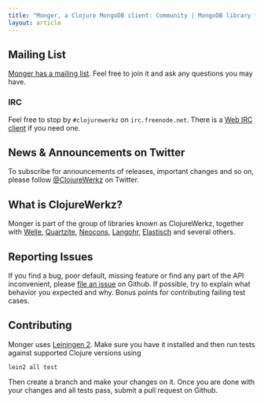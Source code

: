 ```yaml
---
title: "Monger, a Clojure MongoDB client: Community | MongoDB library for Clojure"
layout: article
---
```


## Mailing List

[Monger has a mailing list](https://groups.google.com/forum/#!forum/clojure-mongodb). Feel free to join it and ask any questions you may have.

### IRC

Feel free to stop by `#clojurewerkz` on `irc.freenode.net`. There is a [Web IRC client](http://webchat.freenode.net/)
if you need one.

## News & Announcements on Twitter

To subscribe for announcements of releases, important changes and so on, please follow [@ClojureWerkz](https://twitter.com/#!/clojurewerkz) on Twitter.


## What is ClojureWerkz?

Monger is part of the group of libraries known as ClojureWerkz, together with
[Welle](http://clojureriak.info), [Quartzite](http://clojurequartz.info), [Neocons](http://clojureneo4j.info), [Langohr](https://github.com/michaelklishin/langohr), [Elastisch](http://clojureelasticsearch.info) and several others.


## Reporting Issues

If you find a bug, poor default, missing feature or find any part of the API inconvenient, please [file an issue](github.com/michaelklishin/monger/issues) on Github.
If possible, try to explain what behavior you expected and why. Bonus points for contributing failing test cases.


## Contributing

Monger uses [Leiningen 2](https://github.com/technomancy/leiningen/blob/master/doc/TUTORIAL.md). Make sure you have it installed and then run tests against
supported Clojure versions using

    lein2 all test

Then create a branch and make your changes on it. Once you are done with your changes and all tests pass, submit a pull request
on Github.
